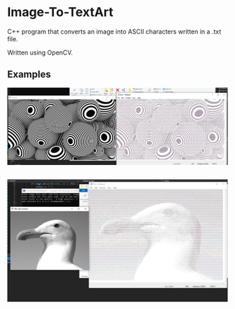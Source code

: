 # Image-To-TextArt
 C++ program that converts an image into ASCII characters written in a .txt file.

Written using OpenCV.

## Examples
![](https://github.com/FahdSeddik/Image-To-TextArt/blob/main/Screenshots/1.png)  
## 
  
![](https://github.com/FahdSeddik/Image-To-TextArt/blob/main/Screenshots/2.png)
